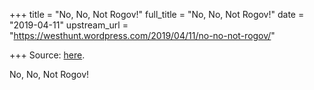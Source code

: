 +++
title = "No, No, Not Rogov!"
full_title = "No, No, Not Rogov!"
date = "2019-04-11"
upstream_url = "https://westhunt.wordpress.com/2019/04/11/no-no-not-rogov/"

+++
Source: [here](https://westhunt.wordpress.com/2019/04/11/no-no-not-rogov/).

No, No, Not Rogov!


